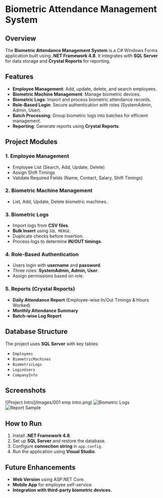 ﻿# Biometric Attendance Management System

## Overview
The **Biometric Attendance Management System** is a C# Windows Forms application built using **.NET Framework 4.8**. It integrates with **SQL Server** for data storage and **Crystal Reports** for reporting.

## Features
- **Employee Management**: Add, update, delete, and search employees.
- **Biometric Machine Management**: Manage biometric devices.
- **Biometric Logs**: Import and process biometric attendance records.
- **Role-Based Login**: Secure authentication with roles (SystemAdmin, Admin, User).
- **Batch Processing**: Group biometric logs into batches for efficient management.
- **Reporting**: Generate reports using **Crystal Reports**.

## Project Modules

### 1. Employee Management
- Employee List (Search, Add, Update, Delete)
- Assign Shift Timings
- Validate Required Fields (Name, Contact, Salary, Shift Timings)

### 2. Biometric Machine Management
- List, Add, Update, Delete biometric machines.

### 3. Biometric Logs
- Import logs from **CSV files**.
- **Bulk Insert** using `SQL MERGE`.
- Duplicate checks before insertion.
- Process logs to determine **IN/OUT timings**.

### 4. Role-Based Authentication
- Users login with **username** and **password**.
- Three roles: **SystemAdmin, Admin, User**.
- Assign permissions based on role.

### 5. Reports (Crystal Reports)
- **Daily Attendance Report** (Employee-wise In/Out Timings & Hours Worked)
- **Monthly Attendance Summary**
- **Batch-wise Log Report**

## Database Structure
The project uses **SQL Server** with key tables:
- `Employees`
- `BiometricMachines`
- `BiometricLogs`
- `LoginUsers`
- `CompanyInfo`

## Screenshots
![Project Intro](Images/001 emp intro.png)
![Biometric Logs](Images/biometric_logs.png)
![Report Sample](Images/report_sample.png)

## How to Run
1. Install **.NET Framework 4.8**.
2. Set up **SQL Server** and restore the database.
3. Configure **connection string** in `app.config`.
4. Run the application using **Visual Studio**.

## Future Enhancements
- **Web Version** using ASP.NET Core.
- **Mobile App** for employee self-service.
- **Integration with third-party biometric devices.**

